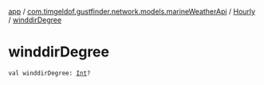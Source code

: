 [app](../../index.md) / [com.timgeldof.gustfinder.network.models.marineWeatherApi](../index.md) / [Hourly](index.md) / [winddirDegree](./winddir-degree.md)

# winddirDegree

`val winddirDegree: `[`Int`](https://kotlinlang.org/api/latest/jvm/stdlib/kotlin/-int/index.html)`?`